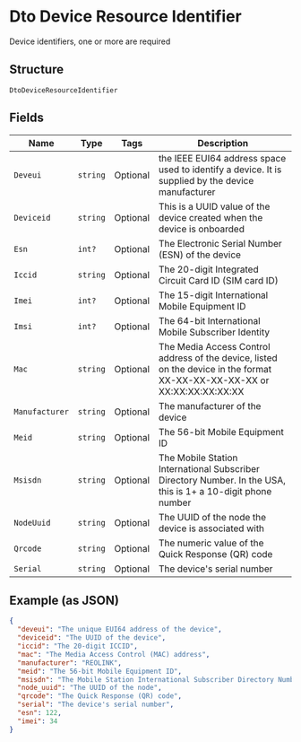 
# Dto Device Resource Identifier

Device identifiers, one or more are required

## Structure

`DtoDeviceResourceIdentifier`

## Fields

| Name | Type | Tags | Description |
|  --- | --- | --- | --- |
| `Deveui` | `string` | Optional | the IEEE EUI64 address space used to identify a device. It is supplied by the device manufacturer |
| `Deviceid` | `string` | Optional | This is a UUID value of the device created when the device is onboarded |
| `Esn` | `int?` | Optional | The Electronic Serial Number (ESN) of the device |
| `Iccid` | `string` | Optional | The 20-digit Integrated Circuit Card ID (SIM card ID) |
| `Imei` | `int?` | Optional | The 15-digit International Mobile Equipment ID |
| `Imsi` | `int?` | Optional | The 64-bit International Mobile Subscriber Identity |
| `Mac` | `string` | Optional | The Media Access Control address of the device, listed on the device in the format XX-XX-XX-XX-XX-XX or XX:XX:XX:XX:XX:XX |
| `Manufacturer` | `string` | Optional | The manufacturer of the device |
| `Meid` | `string` | Optional | The 56-bit Mobile Equipment ID |
| `Msisdn` | `string` | Optional | The Mobile Station International Subscriber Directory Number. In the USA, this is 1+ a 10-digit phone number |
| `NodeUuid` | `string` | Optional | The UUID of the node the device is associated with |
| `Qrcode` | `string` | Optional | The numeric value of the Quick Response (QR) code |
| `Serial` | `string` | Optional | The device's serial number |

## Example (as JSON)

```json
{
  "deveui": "The unique EUI64 address of the device",
  "deviceid": "The UUID of the device",
  "iccid": "The 20-digit ICCID",
  "mac": "The Media Access Control (MAC) address",
  "manufacturer": "REOLINK",
  "meid": "The 56-bit Mobile Equipment ID",
  "msisdn": "The Mobile Station International Subscriber Directory Number",
  "node_uuid": "The UUID of the node",
  "qrcode": "The Quick Response (QR) code",
  "serial": "The device's serial number",
  "esn": 122,
  "imei": 34
}
```

